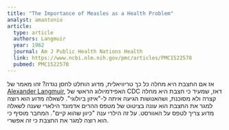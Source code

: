 ```yaml
---
title: "The Importance of Measles as a Health Problem"
analyst: amantonio
article:
  type: article
  authors: Langmuir
  year: 1962
  journal: Am J Public Health Nations Health
  link: https://www.ncbi.nlm.nih.gov/pmc/articles/PMC1522578
  pubmed: PMC1522578
---
```


אז אם החצבת היא מחלה כל כך טריוויאלית, מדוע הוחלט לחסן נגדה?
זהו מאמר של [Alexander Langmuir](https://en.wikipedia.org/wiki/Alexander_Langmui), האפידמיולוג הראשי של CDC דאז, שמעיד כי חצבת היא מחלה קצרה ולא מסוכנת, ושהאנושות הגיעה איתה ל-"איזון ביולוגי". לשאלה מדוע הוא רוצה למגר את החצבת הוא עונה בציטוט של מטפס ההרים אדמונד הילארי שענה לשאלה מדוע צריך לטפס על האוורסט. על זה הילרי ענה "כיוון שהוא קיים". המחבר מוסיף כי הוא רוצה למגר את החצבת כי זה אפשרי.
